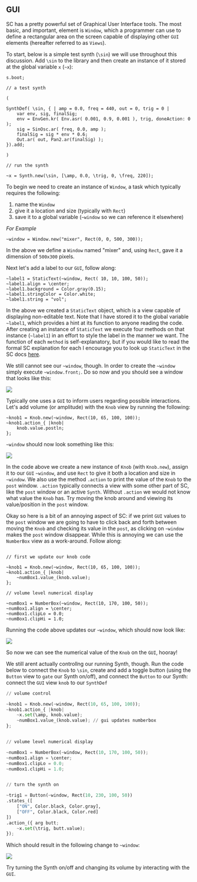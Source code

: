 ## GUI

SC has a pretty powerful set of Graphical User Interface tools. The most basic, and important, element is `Window`, which a programmer can use to define a rectangular area on the screen capable of displaying other `GUI` elements (hereafter referred to as `Views`).

To start, below is a simple test synth (`\sin`) we will use throughout this discussion. Add `\sin` to the library and then create an instance of it stored at the global variable `x` (`~x`):

```python3
s.boot;

// a test synth

(

SynthDef( \sin,	{ | amp = 0.0, freq = 440, out = 0, trig = 0 |
	var env, sig, finalSig;
	env = EnvGen.kr( Env.asr( 0.001, 0.9, 0.001 ), trig, doneAction: 0 );
	sig = SinOsc.ar( freq, 0.0, amp );
	finalSig = sig * env * 0.6;
	Out.ar( out, Pan2.ar(finalSig) );
}).add;

)

// run the synth

~x = Synth.new(\sin, [\amp, 0.0, \trig, 0, \freq, 220]);
```

To begin we need to create an instance of `Window`, a task which typically requires the following:

1. name the `Window`
2. give it a location and size (typically with `Rect`)
3. save it to a global variable (`~window` so we can reference it elsewhere)

*For Example*

`~window = Window.new("mixer", Rect(0, 0, 500, 300));`

In the above we define a `Window` named "mixer" and, using `Rect`, gave it a dimension of `500x300` pixels.

Next let's add a label to our `GUI`, follow along:

```python3
~label1 = StaticText(~window, Rect( 10, 10, 100, 50));
~label1.align = \center;
~label1.background = Color.gray(0.15);
~label1.stringColor = Color.white;
~label1.string = "vol";
```

In the above we created a `StaticText` object, which is a view capable of displaying non-editable text. Note that I have stored it to the global variable `~label1`, which provides a hint at its function to anyone reading the code. After creating an instance of `StaticText` we execute four methods on that instance (`~label1`) in an effort to style the label in the manner we want. The function of each `method` is self-explanatory, but if you would like to read the formal SC explanation for each I encourage you to look up `StaticText` in the SC docs [here](http://doc.sccode.org/Classes/StaticText.html).

We still cannot see our `~window`, though. In order to create the `~window` simply execute `~window.front;`. Do so now and you should see a window that looks like this:

![](/assets/mixer-window.png)


Typically one uses a `GUI` to inform users regarding possible interactions. Let's add volume (or amplitude) with the `Knob` view by running the following:

```python3
~knob1 = Knob.new(~window, Rect(10, 65, 100, 100));
~knob1.action_{ |knob|
	knob.value.postln;
};
```

`~window` should now look something like this:

![](/assets/mixer-window-volume.png)

In the code above we create a new instance of `Knob` (with `Knob.new`), assign it to our `GUI` `~window`, and use `Rect` to give it both a location and size in `~window`. We also use the method `.action` to print the value of the `Knob` to the `post` window. `.action` typically connects a view with some other part of SC, like the `post` window or an active `Synth`. Without `.action` we would not know what value the `Knob` has. Try moving the knob around and viewing its value/position in the `post` window.

Okay so here is a bit of an annoying aspect of SC: if we print `GUI` values to the `post` window we are going to have to click back and forth between moving the `Knob` and checking its value in the `post`, as clicking on `~window` makes the `post` window disappear. While this is annoying we can use the `NumberBox` view as a work-around. Follow along:

```python3

// first we update our knob code

~knob1 = Knob.new(~window, Rect(10, 65, 100, 100));
~knob1.action_{ |knob|
	~numBox1.value_(knob.value);
};

// volume level numerical display

~numBox1 = NumberBox(~window, Rect(10, 170, 100, 50));
~numBox1.align = \center;
~numBox1.clipLo = 0.0;
~numBox1.clipHi = 1.0;
```

Running the code above updates our `~window`, which should now look like:

![](/assets/mixer-window-volume-numbox.png)

So now we can see the numerical value of the `Knob` on the `GUI`, hooray!

We still arent actually controllng our running Synth, though. Run the code below to connect the `Knob` to `\sin`, create and add a toggle button (using the `Button` view to `gate` our Synth on/off), and connect the `Button` to our Synth:
connect the `GUI` view `knob` to our `SynthDef`

```python 3
// volume control

~knob1 = Knob.new(~window, Rect(10, 65, 100, 100));
~knob1.action_{ |knob|
	~x.set(\amp, knob.value);
	~numBox1.value_(knob.value); // gui updates numberbox
};


// volume level numerical display

~numBox1 = NumberBox(~window, Rect(10, 170, 100, 50));
~numBox1.align = \center;
~numBox1.clipLo = 0.0;
~numBox1.clipHi = 1.0;


// turn the synth on

~trig1 = Button(~window, Rect(10, 230, 100, 50))
.states_([
	["ON", Color.black, Color.gray],
	["OFF", Color.black, Color.red]
])
.action_({ arg butt;
	~x.set(\trig, butt.value);
});
```

Which should result in the following change to `~window`:

![](/assets/mixer-window-volume-numbox-trig-sin.png)

Try turning the Synth on/off and changing its volume by interacting with the `GUI`.
